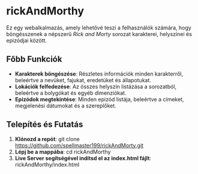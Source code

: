 # rickAndMorthy

Ez egy webalkalmazás, amely lehetővé teszi a felhasználók számára, hogy böngésszenek a népszerű *Rick and Morty* sorozat karakterei, helyszínei és epizódjai között.

## Főbb Funkciók
- **Karakterek böngészése**: Részletes információk minden karakterről, beleértve a nevüket, fajukat, eredetüket és állapotukat.
- **Lokációk felfedezése**: Az összes helyszín listázása a sorozatból, beleértve a bolygókat és egyéb dimenziókat.
- **Epizódok megtekintése**: Minden epizód listája, beleértve a címeket, megjelenési dátumokat és a szereplőket.

## Telepítés és Futatás
1. **Klónozd a repót**:
   git clone https://github.com/spellmaster199/rickAndMorty.git
2. **Lépj be a mappába**:
   cd rickAndMorthy
3. **Live Server segítségével indítsd el az index.html fájlt**:
   rickAndMorthy/index.html
